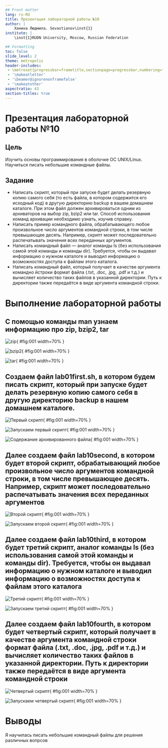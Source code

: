 ```yaml
---
## Front matter
lang: ru-RU
title: Презентация лабораторной работы №10
author: |
	Ханина Людмила. Sevastianov\inst{1}
institute: |
	\inst{1}RUDN University, Moscow, Russian Federation

## Formatting
toc: false
slide_level: 2
theme: metropolis
header-includes: 
 - \metroset{progressbar=frametitle,sectionpage=progressbar,numbering=fraction}
 - '\makeatletter'
 - '\beamer@ignorenonframefalse'
 - '\makeatother'
aspectratio: 43
section-titles: true
---
```


# Презентация лабораторной работы №10

## Цель

Изучить основы программирования в оболочке ОС UNIX/Linux. Научиться писать небольшие командные файлы.

## Задание

* Написать скрипт, который при запуске будет делать резервную копию самого себя (то есть файла, в котором содержится его исходный код) в другую директорию backup в вашем домашнем каталоге. При этом файл должен архивироваться одним из архиваторов на выбор zip, bzip2 или tar. Способ использования команд архивации необходимо узнать, изучив справку.
* Написать пример командного файла, обрабатывающего любое произвольное число аргументов командной строки, в том числе превышающее десять. Например, скрипт может последовательно распечатывать значения всех переданных аргументов.
* Написать командный файл — аналог команды ls (без использования самой этой команды и команды dir). Требуется, чтобы он выдавал информацию о нужном каталоге и выводил информацию о возможностях доступа к файлам этого каталога.
* Написать командный файл, который получает в качестве аргумента командно йстроки формат файла (.txt, .doc, .jpg, .pdf и т.д.) и вычисляет количество таких файлов в указанной директории. Путь к директории также передаётся в виде аргумента командной строки.

# Выполнение лабораторной работы

## C помощью команды man узнаем информацию про zip, bzip2, tar

![zip](image/zip.png){ #fig:001 width=70% }

![bzip2](image/bzip2.png){ #fig:001 width=70% }

![tar](image/tar.png){ #fig:001 width=70% }

## Создаем файл lab01first.sh, в котором будем писать скрипт, который при запуске будет делать резервную копию самого себя в другую директорию backup в нашем домашнем каталоге. 

![Первый скрипт](image/1.1.png){ #fig:001 width=70% }

![Запускаем первый скрипт](image/1.2.png){ #fig:001 width=70% }

![Содержание архивированного файла](image/1.3.png){ #fig:001 width=70% }

## Далее создаем файл lab10second, в котором будет второй скрипт, обрабатывающий любое произвольное число аргументов командной строки, в том числе превышающее десять. Например, скрипт может последовательно распечатывать значения всех переданных аргументов

![Второй скрипт](image/2.1.png){ #fig:001 width=70% }

![Запускаем второй скрипт](image/2.2.png){ #fig:001 width=70% }

## Далее создаем файл lab10third, в котором будет третий скрипт, аналог команды ls (без использования самой этой команды и команды dir). Требуется, чтобы он выдавал информацию о нужном каталоге и выводил информацию о возможностях доступа к файлам этого каталога

![Третий скрипт](image/3.1.png){ #fig:001 width=70% }

![Запускаем третий скрипт](image/3.2.png){ #fig:001 width=70% }

## Далее создаем файл lab10fourth, в котором будет четвертый скрипт, который получает в качестве аргумента командной строки формат файла (.txt, .doc, .jpg, .pdf и т.д.) и вычисляет количество таких файлов в указанной директории. Путь к директории также передаётся в виде аргумента командной строки

![Четвертый скрипт](image/4.1.png){ #fig:001 width=70% }

![Запускаем четвертый скрипт](image/4.2.png){ #fig:001 width=70% }

# Выводы

Я научилась писать небольшие командный файлы для решения различных вопрсов
